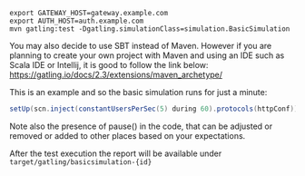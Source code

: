 ```
export GATEWAY_HOST=gateway.example.com
export AUTH_HOST=auth.example.com
mvn gatling:test -Dgatling.simulationClass=simulation.BasicSimulation
```

You may also decide to use SBT instead of Maven.
However if you are planning to create your own project with Maven and using an IDE such as Scala IDE or Intellij, 
it is good to follow the link below:
https://gatling.io/docs/2.3/extensions/maven_archetype/


This is an example and so the basic simulation runs for just a minute:
  ```scala
setUp(scn.inject(constantUsersPerSec(5) during 60).protocols(httpConf))
```

Note also the presence of pause() in the code, 
that can be adjusted or removed or added to other places based on your expectations.

After the test execution the report will be available under ```target/gatling/basicsimulation-{id}```
